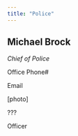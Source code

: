 ```yaml
---
title: "Police"
---
```

## Michael Brock
*Chief of Police*

Office Phone#

Email

[photo]

???

Officer
